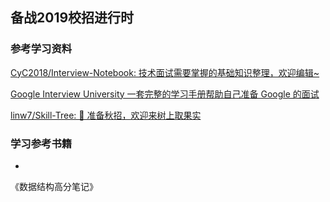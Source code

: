 ## 备战2019校招进行时

### 参考学习资料

[CyC2018/Interview-Notebook: 技术面试需要掌握的基础知识整理，欢迎编辑~](https://github.com/CyC2018/Interview-Notebook)


[Google Interview University 一套完整的学习手册帮助自己准备 Google 的面试](https://github.com/jwasham/coding-interview-university/blob/master/translations/README-cn.md)


[linw7/Skill-Tree: 🐼 准备秋招，欢迎来树上取果实](https://github.com/linw7/Skill-Tree)



### 学习参考书籍

- 

《数据结构高分笔记》
